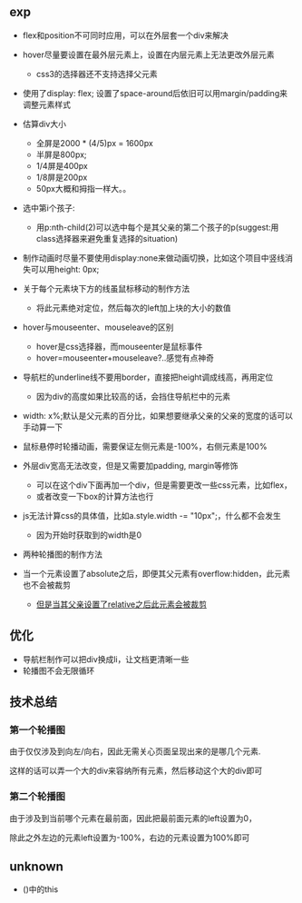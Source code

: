 ## exp

- flex和position不可同时应用，可以在外层套一个div来解决

- hover尽量要设置在最外层元素上，设置在内层元素上无法更改外层元素
    * css3的选择器还不支持选择父元素

- 使用了display: flex; 设置了space-around后依旧可以用margin/padding来调整元素样式

- 估算div大小
    * 全屏是2000 * (4/5)px = 1600px
    * 半屏是800px;
    * 1/4屏是400px
    * 1/8屏是200px
    * 50px大概和拇指一样大。。

- 选中第i个孩子:
    * 用p:nth-child(2)可以选中每个是其父亲的第二个孩子的p(suggest:用class选择器来避免重复选择的situation)

- 制作动画时尽量不要使用display:none来做动画切换，比如这个项目中竖线消失可以用height: 0px;

- 关于每个元素块下方的线虽鼠标移动的制作方法
    * 将此元素绝对定位，然后每次的left加上块的大小的数值

- hover与mouseenter、mouseleave的区别
    * hover是css选择器，而mouseenter是鼠标事件
    * hover=mouseenter+mouseleave?..感觉有点神奇

- 导航栏的underline线不要用border，直接把height调成线高，再用定位
    * 因为div的高度如果比较高的话，会挡住导航栏中的元素

- width: x%;默认是父元素的百分比，如果想要继承父亲的父亲的宽度的话可以手动算一下

- 鼠标悬停时轮播动画，需要保证左侧元素是-100%，右侧元素是100%

- 外层div宽高无法改变，但是又需要加padding, margin等修饰
    * 可以在这个div下面再加一个div，但是需要更改一些css元素，比如flex，
    * 或者改变一下box的计算方法也行

- js无法计算css的具体值，比如a.style.width -= "10px";，什么都不会发生
    * 因为开始时获取到的width是0

- 两种轮播图的制作方法

- 当一个元素设置了absolute之后，即便其父元素有overflow:hidden，此元素也不会被裁剪
    * [但是当其父亲设置了relative之后此元素会被裁剪](https://www.cnblogs.com/yier0705/p/9182262.html)

## 优化

- 导航栏制作可以把div换成li，让文档更清晰一些
- 轮播图不会无限循环

## 技术总结

### 第一个轮播图

由于仅仅涉及到向左/向右，因此无需关心页面呈现出来的是哪几个元素.

这样的话可以弄一个大的div来容纳所有元素，然后移动这个大的div即可

### 第二个轮播图

由于涉及到当前哪个元素在最前面，因此把最前面元素的left设置为0，

除此之外左边的元素left设置为-100%，右边的元素设置为100%即可

## unknown

- ()中的this
